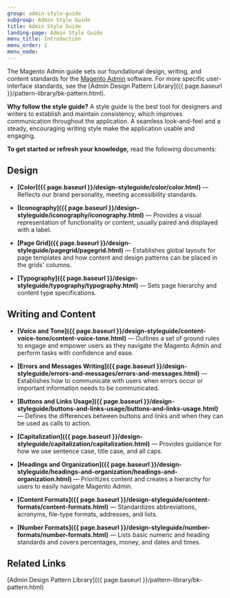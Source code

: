 ```yaml
---
group: admin-style-guide
subgroup: Admin Style Guide
title: Admin Style Guide
landing-page: Admin Style Guide
menu_title: Introduction
menu_order: 1
menu_node:
---
```

The Magento Admin guide sets our foundational design, writing, and content standards for the [Magento Admin](https://glossary.magento.com/magento-admin) software. For more specific user-interface standards, see the [Admin Design Pattern Library]({{ page.baseurl }}/pattern-library/bk-pattern.html).

**Why follow the style guide?** A style guide is the best tool for designers and writers to establish and maintain consistency, which improves communication throughout the application. A seamless look-and-feel and a steady, encouraging writing style make the application usable and engaging.

**To get started or refresh your knowledge,** read the following documents:

## Design

* **[Color]({{ page.baseurl }}/design-styleguide/color/color.html)** — Reflects our brand personality, meeting accessibility standards.

* **[Iconography]({{ page.baseurl }}/design-styleguide/iconography/iconography.html)** — Provides a visual representation of functionality or content, usually paired and displayed with a label.

* **[Page Grid]({{ page.baseurl }}/design-styleguide/pagegrid/pagegrid.html)** — Establishes global layouts for page templates and how content and design patterns can be placed in the grids' columns.

* **[Typography]({{ page.baseurl }}/design-styleguide/typography/typography.html)** — Sets page hierarchy and content type specifications.

## Writing and Content

* **[Voice and Tone]({{ page.baseurl }}/design-styleguide/content-voice-tone/content-voice-tone.html)** — Outlines a set of ground rules to engage and empower users as they navigate the Magento Admin and perform tasks with confidence and ease.

* **[Errors and Messages Writing]({{ page.baseurl }}/design-styleguide/errors-and-messages/errors-and-messages.html)** — Establishes how to communicate with users when errors occur or important information needs to be communicated.

* **[Buttons and Links Usage]({{ page.baseurl }}/design-styleguide/buttons-and-links-usage/buttons-and-links-usage.html)** — Defines the differences between buttons and links and when they can be used as calls to action.

* **[Capitalization]({{ page.baseurl }}/design-styleguide/capitalization/capitalization.html)** — Provides guidance for how we use sentence case, title case, and all caps.

* **[Headings and Organization]({{ page.baseurl }}/design-styleguide/headings-and-organization/headings-and-organization.html)** — Prioritizes content and creates a hierarchy for users to easily navigate Magento Admin.

* **[Content Formats]({{ page.baseurl }}/design-styleguide/content-formats/content-formats.html)** — Standardizes abbreviations, acronyms, file-type formats, addresses, and lists.

* **[Number Formats]({{ page.baseurl }}/design-styleguide/number-formats/number-formats.html)** — Lists basic numeric and heading standards and covers percentages, money, and dates and times.

## Related Links

[Admin Design Pattern Library]({{ page.baseurl }}/pattern-library/bk-pattern.html)
